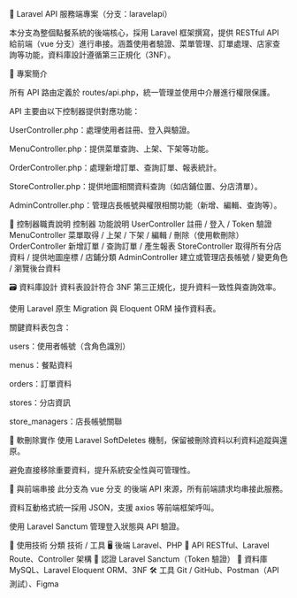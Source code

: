 🔌 Laravel API 服務端專案（分支：laravelapi）

本分支為整個點餐系統的後端核心，採用 Laravel 框架撰寫，提供 RESTful API 給前端（vue 分支）進行串接。涵蓋使用者驗證、菜單管理、訂單處理、店家查詢等功能，資料庫設計遵循第三正規化（3NF）。

📌 專案簡介

所有 API 路由定義於 routes/api.php，統一管理並使用中介層進行權限保護。

API 主要由以下控制器提供對應功能：

UserController.php：處理使用者註冊、登入與驗證。

MenuController.php：提供菜單查詢、上架、下架等功能。

OrderController.php：處理新增訂單、查詢訂單、報表統計。

StoreController.php：提供地圖相關資料查詢（如店鋪位置、分店清單）。

AdminController.php：管理店長帳號與權限相關功能（新增、編輯、查詢等）。

🧠 控制器職責說明
控制器	功能說明
UserController	註冊 / 登入 / Token 驗證
MenuController	菜單取得 / 上架 / 下架 / 編輯 / 刪除（使用軟刪除）
OrderController	新增訂單 / 查詢訂單 / 產生報表
StoreController	取得所有分店資料 / 提供地圖座標 / 店鋪分類
AdminController	建立或管理店長帳號 / 變更角色 / 瀏覽後台資料

🗃️ 資料庫設計
資料表設計符合 3NF 第三正規化，提升資料一致性與查詢效率。

使用 Laravel 原生 Migration 與 Eloquent ORM 操作資料表。

關鍵資料表包含：

users：使用者帳號（含角色識別）

menus：餐點資料

orders：訂單資料

stores：分店資訊

store_managers：店長帳號關聯

🧹 軟刪除實作
使用 Laravel SoftDeletes 機制，保留被刪除資料以利資料追蹤與還原。

避免直接移除重要資料，提升系統安全性與可管理性。

🔗 與前端串接
此分支為 vue 分支 的後端 API 來源，所有前端請求均串接此服務。

資料互動格式統一採用 JSON，支援 axios 等前端框架呼叫。

使用 Laravel Sanctum 管理登入狀態與 API 驗證。

🧰 使用技術
分類	技術 / 工具
🖥️ 後端	Laravel、PHP
🔗 API	RESTful、Laravel Route、Controller 架構
🔐 認證	Laravel Sanctum（Token 驗證）
💾 資料庫	MySQL、Laravel Eloquent ORM、3NF
🛠️ 工具	Git / GitHub、Postman（API 測試）、Figma
